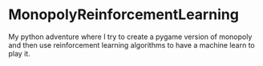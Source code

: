 # MonopolyReinforcementLearning
My python adventure where I try to create a pygame version of monopoly and then use reinforcement learning algorithms to have a machine learn to play it.

